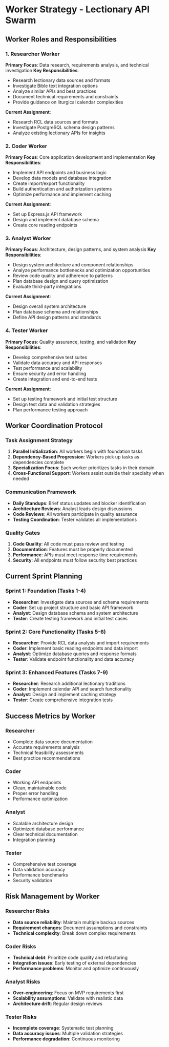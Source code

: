 # Worker Strategy - Lectionary API Swarm

## Worker Roles and Responsibilities

### 1. Researcher Worker
**Primary Focus**: Data research, requirements analysis, and technical investigation
**Key Responsibilities**:
- Research lectionary data sources and formats
- Investigate Bible text integration options
- Analyze similar APIs and best practices
- Document technical requirements and constraints
- Provide guidance on liturgical calendar complexities

**Current Assignment**: 
- Research RCL data sources and formats
- Investigate PostgreSQL schema design patterns
- Analyze existing lectionary APIs for insights

### 2. Coder Worker
**Primary Focus**: Core application development and implementation
**Key Responsibilities**:
- Implement API endpoints and business logic
- Develop data models and database integration
- Create import/export functionality
- Build authentication and authorization systems
- Optimize performance and implement caching

**Current Assignment**:
- Set up Express.js API framework
- Design and implement database schema
- Create core reading endpoints

### 3. Analyst Worker
**Primary Focus**: Architecture, design patterns, and system analysis
**Key Responsibilities**:
- Design system architecture and component relationships
- Analyze performance bottlenecks and optimization opportunities
- Review code quality and adherence to patterns
- Plan database design and query optimization
- Evaluate third-party integrations

**Current Assignment**:
- Design overall system architecture
- Plan database schema and relationships
- Define API design patterns and standards

### 4. Tester Worker
**Primary Focus**: Quality assurance, testing, and validation
**Key Responsibilities**:
- Develop comprehensive test suites
- Validate data accuracy and API responses
- Test performance and scalability
- Ensure security and error handling
- Create integration and end-to-end tests

**Current Assignment**:
- Set up testing framework and initial test structure
- Design test data and validation strategies
- Plan performance testing approach

## Worker Coordination Protocol

### Task Assignment Strategy
1. **Parallel Initialization**: All workers begin with foundation tasks
2. **Dependency-Based Progression**: Workers pick up tasks as dependencies complete
3. **Specialization Focus**: Each worker prioritizes tasks in their domain
4. **Cross-Functional Support**: Workers assist outside their specialty when needed

### Communication Framework
- **Daily Standups**: Brief status updates and blocker identification
- **Architecture Reviews**: Analyst leads design discussions
- **Code Reviews**: All workers participate in quality assurance
- **Testing Coordination**: Tester validates all implementations

### Quality Gates
1. **Code Quality**: All code must pass review and testing
2. **Documentation**: Features must be properly documented
3. **Performance**: APIs must meet response time requirements
4. **Security**: All endpoints must follow security best practices

## Current Sprint Planning

### Sprint 1: Foundation (Tasks 1-4)
- **Researcher**: Investigate data sources and schema requirements
- **Coder**: Set up project structure and basic API framework
- **Analyst**: Design database schema and system architecture
- **Tester**: Create testing framework and initial test cases

### Sprint 2: Core Functionality (Tasks 5-6)
- **Researcher**: Provide RCL data analysis and import requirements
- **Coder**: Implement basic reading endpoints and data import
- **Analyst**: Optimize database queries and response formats
- **Tester**: Validate endpoint functionality and data accuracy

### Sprint 3: Enhanced Features (Tasks 7-9)
- **Researcher**: Research additional lectionary traditions
- **Coder**: Implement calendar API and search functionality
- **Analyst**: Design and implement caching strategy
- **Tester**: Create comprehensive integration tests

## Success Metrics by Worker

### Researcher
- Complete data source documentation
- Accurate requirements analysis
- Technical feasibility assessments
- Best practice recommendations

### Coder
- Working API endpoints
- Clean, maintainable code
- Proper error handling
- Performance optimization

### Analyst
- Scalable architecture design
- Optimized database performance
- Clear technical documentation
- Integration planning

### Tester
- Comprehensive test coverage
- Data validation accuracy
- Performance benchmarks
- Security validation

## Risk Management by Worker

### Researcher Risks
- **Data source reliability**: Maintain multiple backup sources
- **Requirement changes**: Document assumptions and constraints
- **Technical complexity**: Break down complex requirements

### Coder Risks
- **Technical debt**: Prioritize code quality and refactoring
- **Integration issues**: Early testing of external dependencies
- **Performance problems**: Monitor and optimize continuously

### Analyst Risks
- **Over-engineering**: Focus on MVP requirements first
- **Scalability assumptions**: Validate with realistic data
- **Architecture drift**: Regular design reviews

### Tester Risks
- **Incomplete coverage**: Systematic test planning
- **Data accuracy issues**: Multiple validation strategies
- **Performance degradation**: Continuous monitoring